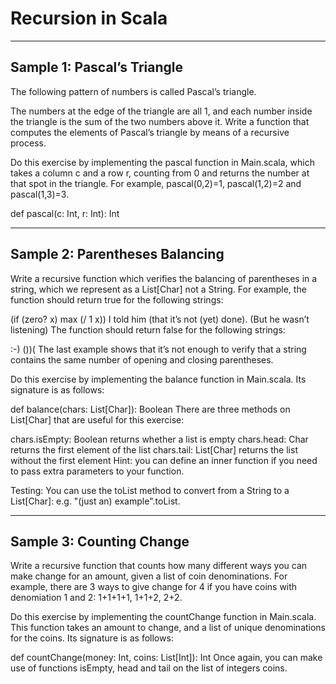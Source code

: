 # Recursion in Scala

-----------------------------
Sample 1: Pascal’s Triangle
-----------------------------
The following pattern of numbers is called Pascal’s triangle.
    
The numbers at the edge of the triangle are all 1, and each number inside the triangle is the sum of the two numbers above it. Write a function that computes the elements of Pascal’s triangle by means of a recursive process.

Do this exercise by implementing the pascal function in Main.scala, which takes a column c and a row r, counting from 0 and returns the number at that spot in the triangle. For example, pascal(0,2)=1, pascal(1,2)=2 and pascal(1,3)=3.

def pascal(c: Int, r: Int): Int


---------------------------------
Sample 2: Parentheses Balancing
---------------------------------

Write a recursive function which verifies the balancing of parentheses in a string, which we represent as a List[Char] not a String. For example, the function should return true for the following strings:

(if (zero? x) max (/ 1 x))
I told him (that it’s not (yet) done). (But he wasn’t listening)
The function should return false for the following strings:

:-)
())(
The last example shows that it’s not enough to verify that a string contains the same number of opening and closing parentheses.

Do this exercise by implementing the balance function in Main.scala. Its signature is as follows:

def balance(chars: List[Char]): Boolean
There are three methods on List[Char] that are useful for this exercise:

chars.isEmpty: Boolean returns whether a list is empty
chars.head: Char returns the first element of the list
chars.tail: List[Char] returns the list without the first element
Hint: you can define an inner function if you need to pass extra parameters to your function.

Testing: You can use the toList method to convert from a String to a List[Char]: e.g. "(just an) example".toList.

---------------------------
Sample 3: Counting Change
---------------------------

Write a recursive function that counts how many different ways you can make change for an amount, given a list of coin denominations. For example, there are 3 ways to give change for 4 if you have coins with denomiation 1 and 2: 1+1+1+1, 1+1+2, 2+2.

Do this exercise by implementing the countChange function in Main.scala. This function takes an amount to change, and a list of unique denominations for the coins. Its signature is as follows:

def countChange(money: Int, coins: List[Int]): Int
Once again, you can make use of functions isEmpty, head and tail on the list of integers coins.
